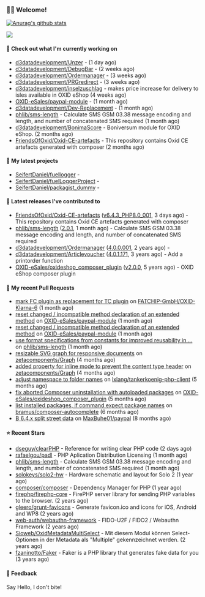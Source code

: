 ### 🙋🏻 Welcome!

[![Anurag's github stats](https://github-readme-stats.vercel.app/api?username=seifertdaniel&show_icons=true&count_private=true)](https://github.com/anuraghazra/github-readme-stats)

![](https://github-profile-summary-cards.vercel.app/api/cards/profile-details?username=SeifertDaniel&theme=vue)

#### 👷 Check out what I'm currently working on

- [d3datadevelopment/Unzer](https://github.com/d3datadevelopment/Unzer) -  (1 day ago)
- [d3datadevelopment/DebugBar](https://github.com/d3datadevelopment/DebugBar) -  (2 weeks ago)
- [d3datadevelopment/Ordermanager](https://github.com/d3datadevelopment/Ordermanager) -  (3 weeks ago)
- [d3datadevelopment/PRGredirect](https://github.com/d3datadevelopment/PRGredirect) -  (3 weeks ago)
- [d3datadevelopment/inselzuschlag](https://github.com/d3datadevelopment/inselzuschlag) - makes price increase for delivery to isles available in OXID eShop (4 weeks ago)
- [OXID-eSales/paypal-module](https://github.com/OXID-eSales/paypal-module) -  (1 month ago)
- [d3datadevelopment/Dev-Replacement](https://github.com/d3datadevelopment/Dev-Replacement) -  (1 month ago)
- [phlib/sms-length](https://github.com/phlib/sms-length) - Calculate SMS GSM 03.38 message encoding and length, and number of concatenated SMS required (1 month ago)
- [d3datadevelopment/BonimaScore](https://github.com/d3datadevelopment/BonimaScore) - Boniversum module for OXID eShop. (2 months ago)
- [FriendsOfOxid/Oxid-CE-artefacts](https://github.com/FriendsOfOxid/Oxid-CE-artefacts) - This repository contains Oxid CE artefacts generated with composer (2 months ago)

#### 🌱 My latest projects

- [SeifertDaniel/fuellogger](https://github.com/SeifertDaniel/fuellogger) - 
- [SeifertDaniel/fuelLoggerProject](https://github.com/SeifertDaniel/fuelLoggerProject) - 
- [SeifertDaniel/packagist_dummy](https://github.com/SeifertDaniel/packagist_dummy) - 

#### 🔭 Latest releases I've contributed to

- [FriendsOfOxid/Oxid-CE-artefacts](https://github.com/FriendsOfOxid/Oxid-CE-artefacts) ([v6.4.3_PHP8.0_001](https://github.com/FriendsOfOxid/Oxid-CE-artefacts/releases/tag/v6.4.3_PHP8.0_001), 3 days ago) - This repository contains Oxid CE artefacts generated with composer
- [phlib/sms-length](https://github.com/phlib/sms-length) ([2.0.1](https://github.com/phlib/sms-length/releases/tag/2.0.1), 1 month ago) - Calculate SMS GSM 03.38 message encoding and length, and number of concatenated SMS required
- [d3datadevelopment/Ordermanager](https://github.com/d3datadevelopment/Ordermanager) ([4.0.0.001](https://github.com/d3datadevelopment/Ordermanager/releases/tag/4.0.0.001), 2 years ago) - 
- [d3datadevelopment/Articlevoucher](https://github.com/d3datadevelopment/Articlevoucher) ([4.0.1.171](https://github.com/d3datadevelopment/Articlevoucher/releases/tag/4.0.1.171), 3 years ago) - Add a printorder function
- [OXID-eSales/oxideshop_composer_plugin](https://github.com/OXID-eSales/oxideshop_composer_plugin) ([v2.0.0](https://github.com/OXID-eSales/oxideshop_composer_plugin/releases/tag/v2.0.0), 5 years ago) - OXID eShop composer plugin

#### 🔨 My recent Pull Requests

- [mark FC plugin as replacement for TC plugin](https://github.com/FATCHIP-GmbH/OXID-Klarna-6/pull/61) on [FATCHIP-GmbH/OXID-Klarna-6](https://github.com/FATCHIP-GmbH/OXID-Klarna-6) (1 month ago)
- [reset changed / incompatible method declaration of an extended method](https://github.com/OXID-eSales/paypal-module/pull/40) on [OXID-eSales/paypal-module](https://github.com/OXID-eSales/paypal-module) (1 month ago)
- [reset changed / incompatible method declaration of an extended method](https://github.com/OXID-eSales/paypal-module/pull/39) on [OXID-eSales/paypal-module](https://github.com/OXID-eSales/paypal-module) (1 month ago)
- [use format specifications from constants for improved reusability in …](https://github.com/phlib/sms-length/pull/11) on [phlib/sms-length](https://github.com/phlib/sms-length) (1 month ago)
- [resizable SVG graph for responsive documents](https://github.com/zetacomponents/Graph/pull/37) on [zetacomponents/Graph](https://github.com/zetacomponents/Graph) (4 months ago)
- [added property for inline mode to prevent the content type header](https://github.com/zetacomponents/Graph/pull/36) on [zetacomponents/Graph](https://github.com/zetacomponents/Graph) (4 months ago)
- [adjust namespace to folder names](https://github.com/lxlang/tankerkoenig-php-client/pull/1) on [lxlang/tankerkoenig-php-client](https://github.com/lxlang/tankerkoenig-php-client) (5 months ago)
- [fix aborted Composer uninstallation with autoloaded packages](https://github.com/OXID-eSales/oxideshop_composer_plugin/pull/27) on [OXID-eSales/oxideshop_composer_plugin](https://github.com/OXID-eSales/oxideshop_composer_plugin) (5 months ago)
- [list installed packages, if command expect package names](https://github.com/bramus/composer-autocomplete/pull/12) on [bramus/composer-autocomplete](https://github.com/bramus/composer-autocomplete) (6 months ago)
- [B 6.4.x split street data](https://github.com/MaxBuhe01/paypal/pull/3) on [MaxBuhe01/paypal](https://github.com/MaxBuhe01/paypal) (8 months ago)

#### ⭐ Recent Stars

- [dseguy/clearPHP](https://github.com/dseguy/clearPHP) - Reference for writing clear PHP code  (2 days ago)
- [rafaelgou/padl](https://github.com/rafaelgou/padl) - PHP Aplication Distribution Licensing (1 month ago)
- [phlib/sms-length](https://github.com/phlib/sms-length) - Calculate SMS GSM 03.38 message encoding and length, and number of concatenated SMS required (1 month ago)
- [solokeys/solo2-hw](https://github.com/solokeys/solo2-hw) - Hardware schematic and layout for Solo 2 (1 year ago)
- [composer/composer](https://github.com/composer/composer) - Dependency Manager for PHP (1 year ago)
- [firephp/firephp-core](https://github.com/firephp/firephp-core) - FirePHP server library for sending PHP variables to the browser. (2 years ago)
- [gleero/grunt-favicons](https://github.com/gleero/grunt-favicons) - Generate favicon.ico and icons for iOS, Android and WP8 (2 years ago)
- [web-auth/webauthn-framework](https://github.com/web-auth/webauthn-framework) - FIDO-U2F / FIDO2 / Webauthn Framework (2 years ago)
- [Sioweb/OxidMetadataMultiSelect](https://github.com/Sioweb/OxidMetadataMultiSelect) - Mit diesem Modul können Select-Optionen in der Metadata als &#34;Multiple&#34; gekennzeichnet werden. (2 years ago)
- [fzaninotto/Faker](https://github.com/fzaninotto/Faker) - Faker is a PHP library that generates fake data for you (3 years ago)

#### 💬 Feedback

Say Hello, I don't bite!
